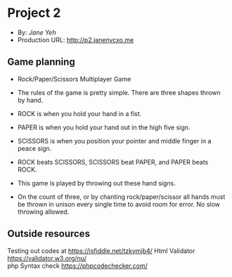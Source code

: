 # Project 2
+ By: *Jane Yeh*
+ Production URL: <http://p2.janenycxo.me>

## Game planning
+ Rock/Paper/Scissors Multiplayer Game
+ The rules of the game is pretty simple. There are three shapes thrown by hand.
+ ROCK is when you hold your hand in a fist. 
+ PAPER is when you hold your hand out in the high five sign. 
+ SCISSORS is when you position your pointer and middle finger in a peace sign.
+ ROCK beats SCISSORS, SCISSORS beat PAPER, and PAPER beats ROCK.

+ This game is played by throwing out these hand signs.
+ On the count of three, or by chanting rock/paper/scissor all hands must be thrown in unison every single time to avoid room for error. No slow throwing allowed.

## Outside resources
Testing out codes at https://jsfiddle.net/tzkymjb4/
Html Validator https://validator.w3.org/nu/  
php Syntax check https://phpcodechecker.com/ 